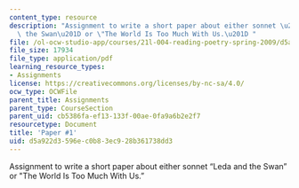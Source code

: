 ```yaml
---
content_type: resource
description: "Assignment to write a short paper about either sonnet \u201CLeda and\
  \ the Swan\u201D or \"The World Is Too Much With Us.\u201D "
file: /ol-ocw-studio-app/courses/21l-004-reading-poetry-spring-2009/d5a922d3596ec0b83ec928b361738dd3_MIT21l_004s09_assn01_paper1.pdf
file_size: 17934
file_type: application/pdf
learning_resource_types:
- Assignments
license: https://creativecommons.org/licenses/by-nc-sa/4.0/
ocw_type: OCWFile
parent_title: Assignments
parent_type: CourseSection
parent_uid: cb5386fa-ef13-133f-00ae-0fa9a6b2e2f7
resourcetype: Document
title: 'Paper #1'
uid: d5a922d3-596e-c0b8-3ec9-28b361738dd3
---
```

Assignment to write a short paper about either sonnet “Leda and the Swan” or "The World Is Too Much With Us.” 